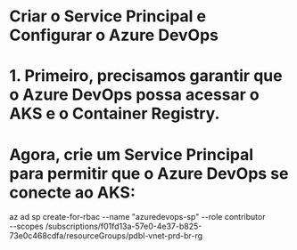 # Criar o Service Principal e Configurar o Azure DevOps
# 1. Primeiro, precisamos garantir que o Azure DevOps possa acessar o AKS e o Container Registry.

# Agora, crie um Service Principal para permitir que o Azure DevOps se conecte ao AKS:
az ad sp create-for-rbac --name "azuredevops-sp" --role contributor \
    --scopes /subscriptions/f01fd13a-57e0-4e37-b825-73e0c468cdfa/resourceGroups/pdbl-vnet-prd-br-rg